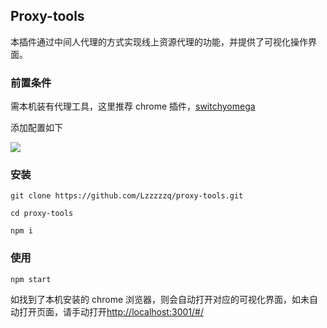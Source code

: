 ## Proxy-tools

本插件通过中间人代理的方式实现线上资源代理的功能，并提供了可视化操作界面。

### 前置条件

需本机装有代理工具，这里推荐 chrome 插件，[switchyomega](https://www.switchyomega.com/)

添加配置如下

![](http://i.thsi.cn/webprivate/zttz/omega.jpg)

### 安装

```shell
git clone https://github.com/Lzzzzzq/proxy-tools.git

cd proxy-tools

npm i
```

### 使用

```shell
npm start
```

如找到了本机安装的 chrome 浏览器，则会自动打开对应的可视化界面，如未自动打开页面，请手动打开[http://localhost:3001/#/](http://localhost:3001/#/)

